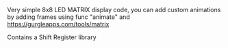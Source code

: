 Very simple 8x8 LED MATRIX display code, you can add custom animations by adding frames using func "animate" and https://gurgleapps.com/tools/matrix

Contains a Shift Register library
